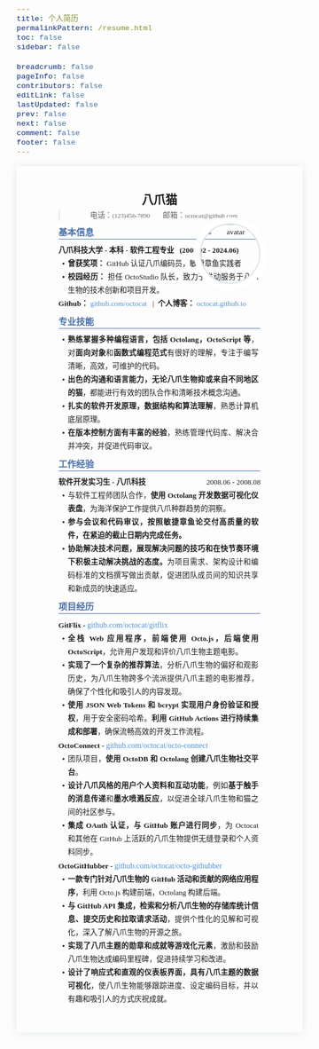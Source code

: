 ```yaml
---
title: 个人简历
permalinkPattern: /resume.html
toc: false
sidebar: false

breadcrumb: false
pageInfo: false
contributors: false
editLink: false
lastUpdated: false
prev: false
next: false
comment: false
footer: false
---
```

<style type='text/css'>html {overflow-x: initial !important;}:root { --bg-color:#ffffff; --text-color:#333333; --select-text-bg-color:#B5D6FC; --select-text-font-color:auto; --monospace:"Lucida Console",Consolas,"Courier",monospace; --title-bar-height:20px; }
.mac-os-11 { --title-bar-height:28px; }
h1, h2, h3, h4, h5 { white-space: pre-wrap; }
body { margin: 0px; padding: 0px; height: auto; inset: 0px; font-size: 1rem; line-height: 1.42857; overflow-x: hidden; background: inherit; tab-size: 4; }
iframe { margin: auto; }
a.url { word-break: break-all; }
a:active, a:hover { outline: 0px; }
.in-text-selection, ::selection { text-shadow: none; background: var(--select-text-bg-color); color: var(--select-text-font-color); }
#write { margin: 0px auto; height: auto; width: inherit; word-break: normal; overflow-wrap: break-word; position: relative; white-space: normal; overflow-x: visible; padding-top: 36px; }
#write.first-line-indent p { text-indent: 2em; }
#write.first-line-indent li p, #write.first-line-indent p * { text-indent: 0px; }
#write.first-line-indent li { margin-left: 2em; }
.for-image #write { padding-left: 8px; padding-right: 8px; }
body.typora-export { padding-left: 30px; padding-right: 30px; }
.typora-export .footnote-line, .typora-export li, .typora-export p { white-space: pre-wrap; }
.typora-export .task-list-item input { pointer-events: none; }
@media screen and (max-width: 500px) {
  body.typora-export { padding-left: 0px; padding-right: 0px; }
  #write { padding-left: 20px; padding-right: 20px; }
}
#write li > figure:last-child { margin-bottom: 0.5rem; }
#write ol, #write ul { position: relative; }
img { max-width: 100%; vertical-align: middle; image-orientation: from-image; }
button, input, select, textarea { color: inherit; font: inherit; }
input[type="checkbox"], input[type="radio"] { line-height: normal; padding: 0px; }
*, ::after, ::before { box-sizing: border-box; }
#write h1, #write h2, #write h3, #write h4, #write h5, #write h6, #write p, #write pre { width: inherit; }
#write h1, #write h2, #write h3, #write h4, #write h5, #write h6, #write p { position: relative; }
p { line-height: inherit; }
h1, h2, h3, h4, h5, h6 { break-after: avoid-page; break-inside: avoid; orphans: 4; }
p { orphans: 4; }
h1 { font-size: 2rem; }
h2 { font-size: 1.8rem; }
h3 { font-size: 1.6rem; }
h4 { font-size: 1.4rem; }
h5 { font-size: 1.2rem; }
h6 { font-size: 1rem; }
.md-math-block, .md-rawblock, h1, h2, h3, h4, h5, h6, p { margin-top: 1rem; margin-bottom: 1rem; }
.hidden { display: none; }
.md-blockmeta { color: rgb(204, 204, 204); font-weight: 700; font-style: italic; }
a { cursor: pointer; }
sup.md-footnote { padding: 2px 4px; background-color: rgba(238, 238, 238, 0.7); color: rgb(85, 85, 85); border-radius: 4px; cursor: pointer; }
sup.md-footnote a, sup.md-footnote a:hover { color: inherit; text-transform: inherit; text-decoration: inherit; }
#write input[type="checkbox"] { cursor: pointer; width: inherit; height: inherit; }
figure { overflow-x: auto; margin: 1.2em 0px; max-width: calc(100% + 16px); padding: 0px; }
figure > table { margin: 0px; }
thead, tr { break-inside: avoid; break-after: auto; }
thead { display: table-header-group; }
table { border-collapse: collapse; border-spacing: 0px; width: 100%; overflow: auto; break-inside: auto; text-align: left; }
table.md-table td { min-width: 32px; }
.CodeMirror-gutters { border-right: 0px; background-color: inherit; }
.CodeMirror-linenumber { user-select: none; }
.CodeMirror { text-align: left; }
.CodeMirror-placeholder { opacity: 0.3; }
.CodeMirror pre { padding: 0px 4px; }
.CodeMirror-lines { padding: 0px; }
div.hr:focus { cursor: none; }
#write pre { white-space: pre-wrap; }
#write.fences-no-line-wrapping pre { white-space: pre; }
#write pre.ty-contain-cm { white-space: normal; }
.CodeMirror-gutters { margin-right: 4px; }
.md-fences { font-size: 0.9rem; display: block; break-inside: avoid; text-align: left; overflow: visible; white-space: pre; background: inherit; position: relative !important; }
.md-fences-adv-panel { width: 100%; margin-top: 10px; text-align: center; padding-top: 0px; padding-bottom: 8px; overflow-x: auto; }
#write .md-fences.mock-cm { white-space: pre-wrap; }
.md-fences.md-fences-with-lineno { padding-left: 0px; }
#write.fences-no-line-wrapping .md-fences.mock-cm { white-space: pre; overflow-x: auto; }
.md-fences.mock-cm.md-fences-with-lineno { padding-left: 8px; }
.CodeMirror-line, twitterwidget { break-inside: avoid; }
svg { break-inside: avoid; }
.footnotes { opacity: 0.8; font-size: 0.9rem; margin-top: 1em; margin-bottom: 1em; }
.footnotes + .footnotes { margin-top: 0px; }
.md-reset { margin: 0px; padding: 0px; border: 0px; outline: 0px; vertical-align: top; background: 0px 0px; text-decoration: none; text-shadow: none; float: none; position: static; width: auto; height: auto; white-space: nowrap; cursor: inherit; -webkit-tap-highlight-color: transparent; line-height: normal; font-weight: 400; text-align: left; box-sizing: content-box; direction: ltr; }
li div { padding-top: 0px; }
blockquote { margin: 1rem 0px; }
li .mathjax-block, li p { margin: 0.5rem 0px; }
li blockquote { margin: 1rem 0px; }
li { margin: 0px; position: relative; }
blockquote > :last-child { margin-bottom: 0px; }
blockquote > :first-child, li > :first-child { margin-top: 0px; }
.footnotes-area { color: rgb(136, 136, 136); margin-top: 0.714rem; padding-bottom: 0.143rem; white-space: normal; }
#write .footnote-line { white-space: pre-wrap; }
@media print {
  body, html { border: 1px solid transparent; height: 99%; break-after: avoid; break-before: avoid; font-variant-ligatures: no-common-ligatures; }
  #write { margin-top: 0px; border-color: transparent !important; padding-top: 0px !important; padding-bottom: 0px !important; }
  .typora-export * { -webkit-print-color-adjust: exact; }
  .typora-export #write { break-after: avoid; }
  .typora-export #write::after { height: 0px; }
  .is-mac table { break-inside: avoid; }
  #write > p:nth-child(1) { margin-top: 0px; }
  .typora-export-show-outline .typora-export-sidebar { display: none; }
  figure { overflow-x: visible; }
}
.footnote-line { margin-top: 0.714em; font-size: 0.7em; }
a img, img a { cursor: pointer; }
pre.md-meta-block { font-size: 0.8rem; min-height: 0.8rem; white-space: pre-wrap; background: rgb(204, 204, 204); display: block; overflow-x: hidden; }
p > .md-image:only-child:not(.md-img-error) img, p > img:only-child { display: block; margin: auto; }
#write.first-line-indent p > .md-image:only-child:not(.md-img-error) img { left: -2em; position: relative; }
p > .md-image:only-child { display: inline-block; width: 100%; }
#write .MathJax_Display { margin: 0.8em 0px 0px; }
.md-math-block { width: 100%; }
.md-math-block:not(:empty)::after { display: none; }
.MathJax_ref { fill: currentcolor; }
[contenteditable="true"]:active, [contenteditable="true"]:focus, [contenteditable="false"]:active, [contenteditable="false"]:focus { outline: 0px; box-shadow: none; }
.md-task-list-item { position: relative; list-style-type: none; }
.task-list-item.md-task-list-item { padding-left: 0px; }
.md-task-list-item > input { position: absolute; top: 0px; left: 0px; margin-left: -1.2em; margin-top: calc(1em - 10px); border: none; }
.math { font-size: 1rem; }
.md-toc { min-height: 3.58rem; position: relative; font-size: 0.9rem; border-radius: 10px; }
.md-toc-content { position: relative; margin-left: 0px; }
.md-toc-content::after, .md-toc::after { display: none; }
.md-toc-item { display: block; color: rgb(65, 131, 196); }
.md-toc-item a { text-decoration: none; }
.md-toc-inner:hover { text-decoration: underline; }
.md-toc-inner { display: inline-block; cursor: pointer; }
.md-toc-h1 .md-toc-inner { margin-left: 0px; font-weight: 700; }
.md-toc-h2 .md-toc-inner { margin-left: 2em; }
.md-toc-h3 .md-toc-inner { margin-left: 4em; }
.md-toc-h4 .md-toc-inner { margin-left: 6em; }
.md-toc-h5 .md-toc-inner { margin-left: 8em; }
.md-toc-h6 .md-toc-inner { margin-left: 10em; }
@media screen and (max-width: 48em) {
  .md-toc-h3 .md-toc-inner { margin-left: 3.5em; }
  .md-toc-h4 .md-toc-inner { margin-left: 5em; }
  .md-toc-h5 .md-toc-inner { margin-left: 6.5em; }
  .md-toc-h6 .md-toc-inner { margin-left: 8em; }
}
a.md-toc-inner { font-size: inherit; font-style: inherit; font-weight: inherit; line-height: inherit; }
.footnote-line a:not(.reversefootnote) { color: inherit; }
.reversefootnote { font-family: ui-monospace, sans-serif; }
.md-attr { display: none; }
.md-fn-count::after { content: "."; }
code, pre, samp, tt { font-family: var(--monospace); }
kbd { margin: 0px 0.1em; padding: 0.1em 0.6em; font-size: 0.8em; color: rgb(36, 39, 41); background: rgb(255, 255, 255); border: 1px solid rgb(173, 179, 185); border-radius: 3px; box-shadow: rgba(12, 13, 14, 0.2) 0px 1px 0px, rgb(255, 255, 255) 0px 0px 0px 2px inset; white-space: nowrap; vertical-align: middle; }
.md-comment { color: rgb(162, 127, 3); opacity: 0.6; font-family: var(--monospace); }
code { text-align: left; vertical-align: initial; }
a.md-print-anchor { white-space: pre !important; border-width: initial !important; border-style: none !important; border-color: initial !important; display: inline-block !important; position: absolute !important; width: 1px !important; right: 0px !important; outline: 0px !important; background: 0px 0px !important; text-decoration: initial !important; text-shadow: initial !important; }
.os-windows.monocolor-emoji .md-emoji { font-family: "Segoe UI Symbol", sans-serif; }
.md-diagram-panel > svg { max-width: 100%; }
[lang="flow"] svg, [lang="mermaid"] svg { max-width: 100%; height: auto; }
[lang="mermaid"] .node text { font-size: 1rem; }
table tr th { border-bottom: 0px; }
video { max-width: 100%; display: block; margin: 0px auto; }
iframe { max-width: 100%; width: 100%; border: none; }
.highlight td, .highlight tr { border: 0px; }
mark { background: rgb(255, 255, 0); color: rgb(0, 0, 0); }
.md-html-inline .md-plain, .md-html-inline strong, mark .md-inline-math, mark strong { color: inherit; }
.md-expand mark .md-meta { opacity: 0.3 !important; }
mark .md-meta { color: rgb(0, 0, 0); }
@media print {
  .typora-export h1, .typora-export h2, .typora-export h3, .typora-export h4, .typora-export h5, .typora-export h6 { break-inside: avoid; }
}
.md-diagram-panel .messageText { stroke: none !important; }
.md-diagram-panel .start-state { fill: var(--node-fill); }
.md-diagram-panel .edgeLabel rect { opacity: 1 !important; }
.md-fences.md-fences-math { font-size: 1em; }
.md-fences-advanced:not(.md-focus) { padding: 0px; white-space: nowrap; border: 0px; }
.md-fences-advanced:not(.md-focus) { background: inherit; }
.typora-export-show-outline .typora-export-content { max-width: 1440px; margin: auto; display: flex; flex-direction: row; }
.typora-export-sidebar { width: 300px; font-size: 0.8rem; margin-top: 80px; margin-right: 18px; }
.typora-export-show-outline #write { --webkit-flex:2; flex: 2 1 0%; }
.typora-export-sidebar .outline-content { position: fixed; top: 0px; max-height: 100%; overflow: hidden auto; padding-bottom: 30px; padding-top: 60px; width: 300px; }
@media screen and (max-width: 1024px) {
  .typora-export-sidebar, .typora-export-sidebar .outline-content { width: 240px; }
}
@media screen and (max-width: 800px) {
  .typora-export-sidebar { display: none; }
}
.outline-content li, .outline-content ul { margin-left: 0px; margin-right: 0px; padding-left: 0px; padding-right: 0px; list-style: none; overflow-wrap: anywhere; }
.outline-content ul { margin-top: 0px; margin-bottom: 0px; }
.outline-content strong { font-weight: 400; }
.outline-expander { width: 1rem; height: 1.42857rem; position: relative; display: table-cell; vertical-align: middle; cursor: pointer; padding-left: 4px; }
.outline-expander::before { content: ""; position: relative; font-family: Ionicons; display: inline-block; font-size: 8px; vertical-align: middle; }
.outline-item { padding-top: 3px; padding-bottom: 3px; cursor: pointer; }
.outline-expander:hover::before { content: ""; }
.outline-h1 > .outline-item { padding-left: 0px; }
.outline-h2 > .outline-item { padding-left: 1em; }
.outline-h3 > .outline-item { padding-left: 2em; }
.outline-h4 > .outline-item { padding-left: 3em; }
.outline-h5 > .outline-item { padding-left: 4em; }
.outline-h6 > .outline-item { padding-left: 5em; }
.outline-label { cursor: pointer; display: table-cell; vertical-align: middle; text-decoration: none; color: inherit; }
.outline-label:hover { text-decoration: underline; }
.outline-item:hover { border-color: rgb(245, 245, 245); background-color: var(--item-hover-bg-color); }
.outline-item:hover { margin-left: -28px; margin-right: -28px; border-left: 28px solid transparent; border-right: 28px solid transparent; }
.outline-item-single .outline-expander::before, .outline-item-single .outline-expander:hover::before { display: none; }
.outline-item-open > .outline-item > .outline-expander::before { content: ""; }
.outline-children { display: none; }
.info-panel-tab-wrapper { display: none; }
.outline-item-open > .outline-children { display: block; }
.typora-export .outline-item { padding-top: 1px; padding-bottom: 1px; }
.typora-export .outline-item:hover { margin-right: -8px; border-right: 8px solid transparent; }
.typora-export .outline-expander::before { content: "+"; font-family: inherit; top: -1px; }
.typora-export .outline-expander:hover::before, .typora-export .outline-item-open > .outline-item > .outline-expander::before { content: "−"; }
.typora-export-collapse-outline .outline-children { display: none; }
.typora-export-collapse-outline .outline-item-open > .outline-children, .typora-export-no-collapse-outline .outline-children { display: block; }
.typora-export-no-collapse-outline .outline-expander::before { content: "" !important; }
.typora-export-show-outline .outline-item-active > .outline-item .outline-label { font-weight: 700; }
.md-inline-math-container mjx-container { zoom: 0.95; }
mjx-container { break-inside: avoid; }


/* 
 *   Typora Theme - Lapis CV  /  Author - YiNN (BingyanStudio)
 *   https://github.com/BingyanStudio/LapisCV
 */

/* Custom Config */

:root {
    --text-size: 10pt;
    --line-height: 1.8;
    --avatar-width: 29mm;

    --text-color: #353a42;
    --primary-color: #4870ac;
    --link-color: #4c91da;
    --shadow-color: #dae3eac9;
    --border-color: #dae3ea;

    --h1-size: 16pt;
    --h2-size: 12pt;
    --h3-size: 10.5pt;

    --text-font: 'SourceHanSansCN';
    --title-font: 'SourceHanSansCN';
    --link-font: 'JetBrainsMono';
    --code-font: 'JetBrainsMono';
}

@media print {
    @page {
        margin: 12mm 6mm 0 6mm;
    }
}

/* Font Face */

/* Global */

#write {
    max-width: 224mm;
    text-align: justify;
    font-size: var(--text-size);
    line-height: var(--line-height);
    font-family: var(--text-font);
}

@media screen {
    #write {
        box-shadow: 0 0 4mm 0 var(--shadow-color);
        padding-left: 20mm;
        padding-right: 20mm;
        padding-top: 12mm;
    }
}

/* Title */

#write h1,
#write h2 {
    font-family: var(--title-font);
}

#write h1 {
    font-size: var(--h1-size);
    line-height: 1.5;
}

#write h1,
#write blockquote {
    text-align: center;
}

#write h2 {
    color: var(--primary-color);
    font-size: var(--h2-size);
    border-bottom: 1px solid var(--primary-color);
    margin-top: 2.4mm;
    margin-bottom: 2mm;
    line-height: 1;
    padding: 1mm 0;
}

#write h3,
#write h4,
#write h5,
#write h6 {
    font-size: var(--h3-size) - 0.5pt;
}

#write h3 a,
#write h4 a,
#write h5 a,
#write h6 a {
    font-weight: normal;
    font-size: var(--h3-size);
}

#write .md-math-block,
#write .md-rawblock,
#write h1,
#write h3,
#write h4,
#write h5,
#write h6,
#write blockquote,
#write p {
    margin-top: 0;
    margin-bottom: 0;
}

@media print {
    h1,
    h2,
    h3,
    h4,
    h5,
    h6 {
        page-break-after: avoid;
    }
}

/* List */

#write ul {
    list-style-type: '\2022';
    padding-inline-start: 3mm;
    padding-inline-end: 1mm;
}

#write ol {
    padding-inline-start: 5mm;
    padding-inline-end: 1mm;
}

#write ol li {
    padding-left: 0;
}

#write ol,
#write ul {
    margin-block-start: 0;
    margin-block-end: 0;
    margin-inline-start: 0;
    margin-inline-end: 0;
}

#write li {
    padding-left: 1.5mm;
}

ul ::marker {
    font-weight: bolder;
}

ol ::marker {
    font-weight: normal;
}

/* Avatar */

#write img[alt="avatar"] {
    display: block;
    position: absolute;
    z-index: 9999;
    float: right;
    object-fit: cover;
    overflow: hidden;

    width: var(--avatar-width);
    height: var(--avatar-width);
    border-radius: 50%;
    border: 2px solid var(--border-color);
    box-shadow: 0 0 0 3mm var(--bg-color);
}

#write p:has(img[alt="avatar"]) {
    height: 0;
    text-align: center;
}

@media screen {
    #write img[alt="avatar"] {
        top: 1mm;
        right: 0;
    }
}

@media print {
    #write img[alt="avatar"] {
        top: 3mm;
        right: 0;
    }
}

/* Link */

#write a {
    color: var(--link-color);
    font-family: var(--link-font);
    text-decoration: none;
}

/* Code */

#write code {
    background-color: var(--bg-color);
    font-family: var(--code-font);
}

/* Block Quote */

#write blockquote {
    line-height: 1.6;
}

/* Horizontal Line */

#write hr {
    border-top: 2px solid var(--shadow-color);
    margin: 15mm 0 12mm 0;
}

@media print {
    #write hr {
        page-break-after: always;
        margin: 0;
        visibility: hidden;
    }
}


</style>
<body class='typora-export os-windows'><div class='typora-export-content'>
<div id='write'  class=''><h1 id='八爪猫'><span>八爪猫</span></h1><blockquote><p><span>电话：</span><code>(123)456-7890</code><span>       邮箱：</span><code>octocat@github.com</code></p></blockquote><p><img src="https://avatars.githubusercontent.com/u/583231?v=4" alt="avatar"></p><h2 id='基本信息'><span>基本信息</span></h2><h3 id='八爪科技大学---本科---软件工程专业---200802---202406'><span>八爪科技大学 - 本科 - 软件工程专业   (2008.02 - 2024.06)</span></h3><ul><li><p><strong><span>曾获奖项：</span></strong><span> GitHub 认证八爪编码员，敏捷章鱼实践者</span></p></li><li><p><strong><span>校园经历：</span></strong><span> 担任 OctoStudio 队长，致力于推动服务于八爪生物的技术创新和项目开发。</span></p></li></ul><p><strong><span>Github：</span></strong><span> </span><a href='https://github.com/octocat'><span>github.com/octocat</span></a><span>   |  </span><strong><span>个人博客：</span></strong><span> </span><a href='https://octocat.github.io'><span>octocat.github.io</span></a></p><h2 id='专业技能'><span>专业技能</span></h2><ul><li><p><strong><span>熟练掌握多种编程语言，包括 Octolang，OctoScript 等</span></strong><span>，对</span><strong><span>面向对象</span></strong><span>和</span><strong><span>函数式编程范式</span></strong><span>有很好的理解，专注于编写清晰，高效，可维护的代码。</span></p></li><li><p><strong><span>出色的沟通和语言能力，无论八爪生物抑或来自不同地区的猫</span></strong><span>，都能进行有效的团队合作和清晰技术概念沟通。</span></p></li><li><p><strong><span>扎实的软件开发原理，数据结构和算法理解</span></strong><span>，熟悉计算机底层原理。</span></p></li><li><p><strong><span>在版本控制方面有丰富的经验</span></strong><span>，熟练管理代码库、解决合并冲突，并促进代码审议。</span></p></li></ul><h2 id='工作经验'><span>工作经验</span></h2><div style="display: flex; justify-content: space-between;">
    <h3>软件开发实习生 - 八爪科技</h3> <span style="text-align: right">2008.06 - 2008.08</span>
</div><ul><li><p><span>与软件工程师团队合作，</span><strong><span>使用 Octolang 开发数据可视化仪表盘</span></strong><span>，为海洋保护工作提供八爪种群趋势的洞察。</span></p></li><li><p><strong><span>参与会议和代码审议，按照敏捷章鱼论交付高质量的软件，在紧迫的截止日期内完成任务。</span></strong></p></li><li><p><strong><span>协助解决技术问题，展现解决问题的技巧和在快节奏环境下积极主动解决挑战的态度。</span></strong><span>为项目需求、架构设计和编码标准的文档撰写做出贡献，促进团队成员间的知识共享和新成员的快速适应。</span></p></li></ul><h2 id='项目经历'><span>项目经历</span></h2><h3 id='gitflix---githubcomoctocatgitflix'><span>GitFlix - </span><a href='https://github.com/octocat/gitflix'><span>github.com/octocat/gitflix</span></a></h3><ul><li><p><strong><span>全栈 Web 应用程序，前端使用 Octo.js，后端使用 OctoScript</span></strong><span>，允许用户发现和评价八爪生物主题电影。</span></p></li><li><p><strong><span>实现了一个复杂的推荐算法</span></strong><span>，分析八爪生物的偏好和观影历史，为八爪生物跨多个流派提供八爪主题的电影推荐，确保了个性化和吸引人的内容发现。</span></p></li><li><p><strong><span>使用 JSON Web Tokens 和 bcrypt 实现用户身份验证和授权</span></strong><span>，用于安全密码哈希。</span><strong><span>利用 GitHub Actions 进行持续集成和部署</span></strong><span>，确保流畅高效的开发工作流程。</span></p></li></ul><h3 id='octoconnect---githubcomoctocatocto-connect'><span>OctoConnect - </span><a href='https://github.com/octocat/octo-connect'><span>github.com/octocat/octo-connect</span></a></h3><ul><li><p><span>团队项目，</span><strong><span>使用 OctoDB 和 Octolang 创建八爪生物社交平台</span></strong><span>。</span></p></li><li><p><strong><span>设计八爪风格的用户个人资料和互动功能</span></strong><span>，例如</span><strong><span>基于触手的消息传递</span></strong><span>和</span><strong><span>墨水喷溅反应</span></strong><span>，以促进全球八爪生物和猫之间的社区参与。</span></p></li><li><p><strong><span>集成 OAuth 认证，与 GitHub 账户进行同步</span></strong><span>，为 Octocat 和其他在 GitHub 上活跃的八爪生物提供无缝登录和个人资料同步。</span></p></li></ul><h3 id='octogithubber---githubcomoctocatocto-githubber'><span>OctoGitHubber - </span><a href='https://github.com/octocat/octo-githubber'><span>github.com/octocat/octo-githubber</span></a></h3><ul><li><p><strong><span>一款专门针对八爪生物的 GitHub 活动和贡献的网络应用程序</span></strong><span>，利用 Octo.js 构建前端，Octolang 构建后端。</span></p></li><li><p><strong><span>与 GitHub API 集成，检索和分析八爪生物的存储库统计信息、提交历史和拉取请求活动</span></strong><span>，提供个性化的见解和可视化，深入了解八爪生物的开源之旅。</span></p></li><li><p><strong><span>实现了八爪主题的勋章和成就等游戏化元素</span></strong><span>，激励和鼓励八爪生物达成编码里程碑，促进持续学习和改进。</span></p></li><li><p><strong><span>设计了响应式和直观的仪表板界面，具有八爪主题的数据可视化</span></strong><span>，使八爪生物能够跟踪进度、设定编码目标，并以有趣和吸引人的方式庆祝成就。</span></p></li></ul><p>&nbsp;</p><p>&nbsp;</p></div></div>
</body>